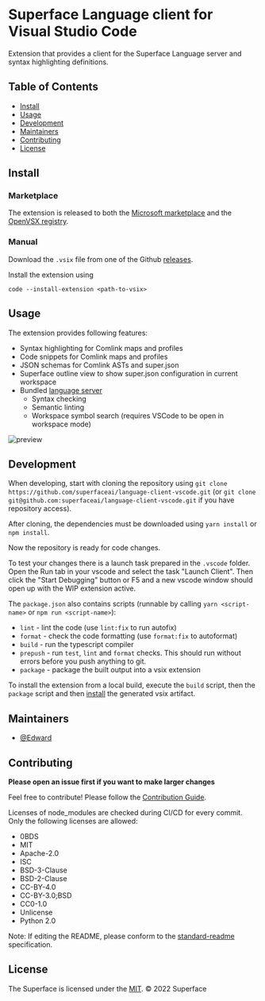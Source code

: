 # Superface Language client for Visual Studio Code

Extension that provides a client for the Superface Language server and syntax highlighting definitions.

## Table of Contents

- [Install](#install)
- [Usage](#usage)
- [Development](#development)
- [Maintainers](#maintainers)
- [Contributing](#contributing)
- [License](#license)

## Install

### Marketplace

The extension is released to both the [Microsoft marketplace](https://marketplace.visualstudio.com/items?itemName=superfaceai.superface-language-client-vscode) and the [OpenVSX registry](https://open-vsx.org/extension/superfaceai/superface-language-client-vscode).

### Manual

Download the `.vsix` file from one of the Github [releases](https://github.com/superfaceai/language-client-vscode/releases).

Install the extension using

```shell
code --install-extension <path-to-vsix>
```

## Usage

The extension provides following features:
* Syntax highlighting for Comlink maps and profiles
* Code snippets for Comlink maps and profiles
* JSON schemas for Comlink ASTs and super.json
* Superface outline view to show super.json configuration in current workspace
* Bundled [language server](https://github.com/superfaceai/language-server)
	- Syntax checking
	- Semantic linting
	- Workspace symbol search (requires VSCode to be open in workspace mode)

![preview](docs/preview.gif)

## Development

When developing, start with cloning the repository using `git clone https://github.com/superfaceai/language-client-vscode.git` (or `git clone git@github.com:superfaceai/language-client-vscode.git` if you have repository access).

After cloning, the dependencies must be downloaded using `yarn install` or `npm install`.

Now the repository is ready for code changes.

To test your changes there is a launch task prepared in the `.vscode` folder. Open the Run tab in your vscode and select the task "Launch Client". Then click the "Start Debugging" button or F5 and a new vscode window should open up with the WIP extension active.

The `package.json` also contains scripts (runnable by calling `yarn <script-name>` or `npm run <script-name>`):
- `lint` - lint the code (use `lint:fix` to run autofix)
- `format` - check the code formatting (use `format:fix` to autoformat)
- `build` - run the typescript compiler
- `prepush` - run `test`, `lint` and `format` checks. This should run without errors before you push anything to git.
- `package` - package the built output into a vsix extension

To install the extension from a local build, execute the `build` script, then the `package` script and then [install](#install) the generated vsix artifact.

## Maintainers

- [@Edward](https://github.com/TheEdward162)

## Contributing

**Please open an issue first if you want to make larger changes**

Feel free to contribute! Please follow the [Contribution Guide](CONTRIBUTION_GUIDE.md).

Licenses of node_modules are checked during CI/CD for every commit. Only the following licenses are allowed:

- 0BDS
- MIT
- Apache-2.0
- ISC
- BSD-3-Clause
- BSD-2-Clause
- CC-BY-4.0
- CC-BY-3.0;BSD
- CC0-1.0
- Unlicense
- Python 2.0

Note: If editing the README, please conform to the [standard-readme](https://github.com/RichardLitt/standard-readme) specification.

## License

The Superface is licensed under the [MIT](LICENSE).
© 2022 Superface
